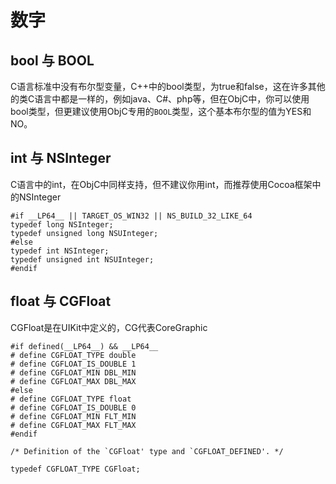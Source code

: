 # 数字

## bool 与 BOOL

C语言标准中没有布尔型变量，C++中的bool类型，为true和false，这在许多其他的类C语言中都是一样的，例如java、C#、php等，但在ObjC中，你可以使用bool类型，但更建议使用ObjC专用的`BOOL`类型，这个基本布尔型的值为YES和NO。

## int 与 NSInteger

C语言中的int，在ObjC中同样支持，但不建议你用int，而推荐使用Cocoa框架中的NSInteger

```objc
#if __LP64__ || TARGET_OS_WIN32 || NS_BUILD_32_LIKE_64
typedef long NSInteger;
typedef unsigned long NSUInteger;
#else
typedef int NSInteger;
typedef unsigned int NSUInteger;
#endif
```

## float 与 CGFloat

CGFloat是在UIKit中定义的，CG代表CoreGraphic

```objc
#if defined(__LP64__) && __LP64__
# define CGFLOAT_TYPE double
# define CGFLOAT_IS_DOUBLE 1
# define CGFLOAT_MIN DBL_MIN
# define CGFLOAT_MAX DBL_MAX
#else
# define CGFLOAT_TYPE float
# define CGFLOAT_IS_DOUBLE 0
# define CGFLOAT_MIN FLT_MIN
# define CGFLOAT_MAX FLT_MAX
#endif

/* Definition of the `CGFloat' type and `CGFLOAT_DEFINED'. */

typedef CGFLOAT_TYPE CGFloat;
```
